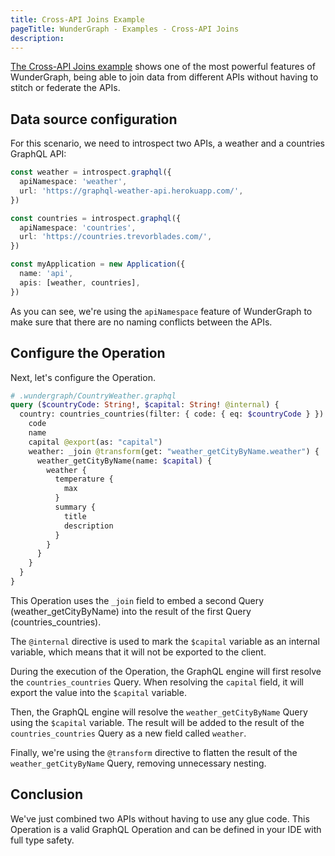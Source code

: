 ```yaml
---
title: Cross-API Joins Example
pageTitle: WunderGraph - Examples - Cross-API Joins
description:
---
```


[The Cross-API Joins example](https://github.com/wundergraph/wundergraph/tree/main/examples/cross-api-joins) shows one of the most powerful features of WunderGraph,
being able to join data from different APIs without having to stitch or federate the APIs.

## Data source configuration

For this scenario, we need to introspect two APIs,
a weather and a countries GraphQL API:

```typescript
const weather = introspect.graphql({
  apiNamespace: 'weather',
  url: 'https://graphql-weather-api.herokuapp.com/',
})

const countries = introspect.graphql({
  apiNamespace: 'countries',
  url: 'https://countries.trevorblades.com/',
})

const myApplication = new Application({
  name: 'api',
  apis: [weather, countries],
})
```

As you can see,
we're using the `apiNamespace` feature of WunderGraph to make sure that there are no naming conflicts between the APIs.

## Configure the Operation

Next, let's configure the Operation.

```graphql
# .wundergraph/CountryWeather.graphql
query ($countryCode: String!, $capital: String! @internal) {
  country: countries_countries(filter: { code: { eq: $countryCode } }) {
    code
    name
    capital @export(as: "capital")
    weather: _join @transform(get: "weather_getCityByName.weather") {
      weather_getCityByName(name: $capital) {
        weather {
          temperature {
            max
          }
          summary {
            title
            description
          }
        }
      }
    }
  }
}
```

This Operation uses the `_join` field to embed a second Query (weather_getCityByName) into the result of the first Query (countries_countries).

The `@internal` directive is used to mark the `$capital` variable as an internal variable,
which means that it will not be exported to the client.

During the execution of the Operation,
the GraphQL engine will first resolve the `countries_countries` Query.
When resolving the `capital` field,
it will export the value into the `$capital` variable.

Then, the GraphQL engine will resolve the `weather_getCityByName` Query using the `$capital` variable.
The result will be added to the result of the `countries_countries` Query as a new field called `weather`.

Finally, we're using the `@transform` directive to flatten the result of the `weather_getCityByName` Query,
removing unnecessary nesting.

## Conclusion

We've just combined two APIs without having to use any glue code.
This Operation is a valid GraphQL Operation and can be defined in your IDE with full type safety.
